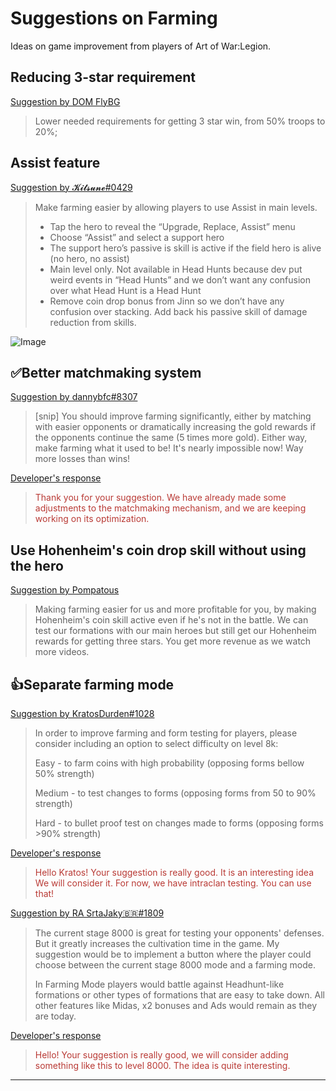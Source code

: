 # Suggestions on Farming

Ideas on game improvement from players of Art of War:Legion.

## Reducing 3-star requirement

[Suggestion by DOM FlyBG](https://discord.com/channels/658594298983350293/659077000027308104/932344776643182663)
> Lower needed requirements for getting 3 star win, from 50% troops to 20%;

## Assist feature

[Suggestion by 𝓚𝓲𝓽𝓼𝓾𝓷𝓮#0429](https://discord.com/channels/658594298983350293/659077000027308104/878806641577967647)
> Make farming easier by allowing players to use Assist in main levels.
> 
> - Tap the hero to reveal the “Upgrade, Replace, Assist” menu
> - Choose “Assist” and select a support hero
> - The support hero’s passive is skill is active if the field hero is alive (no hero, no assist)
> - Main level only. Not available in Head Hunts because dev put weird events in “Head Hunts” and we don’t want any confusion over what Head Hunt is a Head Hunt
> - Remove coin drop bonus from Jinn so we don’t have any confusion over stacking. Add back his passive skill of damage reduction from skills.

![Image](https://cdn.discordapp.com/attachments/713054635681644545/933530028652785685/IMG_0232.png)

## ✅Better matchmaking system

[Suggestion by dannybfc#8307](https://discord.com/channels/658594298983350293/659077000027308104/924698973053288499)
> [snip] You should improve farming significantly, either by matching with
> easier opponents or dramatically increasing the gold rewards if the opponents
> continue the same (5 times more gold). Either way, make farming what
> it used to be! It's nearly impossible now! Way more losses than wins!

[Developer's response](https://discord.com/channels/658594298983350293/754929508427104258/928578729914007573)
<blockquote style="color:#b93a35">
Thank you for your suggestion. We have already made some adjustments to
the matchmaking mechanism, and we are keeping working on its optimization.
</blockquote>


## Use Hohenheim's coin drop skill without using the hero

[Suggestion by Pompatous](https://discord.com/channels/658594298983350293/659077000027308104/931628565886296116)
> Making farming easier for us and more profitable for you,
> by making Hohenheim's coin skill active even if he's not
> in the battle. We can test our formations with our main
> heroes but still get our Hohenheim rewards for getting three stars.
> You get more revenue as we watch more videos.

## 👍Separate farming mode

[Suggestion by KratosDurden#1028](https://discord.com/channels/658594298983350293/659077000027308104/923636925926080562)
> In order to improve farming and form testing for players,
> please consider including an option to select difficulty on level 8k:
>
> Easy - to farm coins with high probability (opposing forms bellow 50% strength)
> 
> Medium - to test changes to forms (opposing forms from 50 to 90% strength)
> 
> Hard - to bullet proof test on changes made to forms (opposing forms >90% strength)

[Developer's response](https://discord.com/channels/658594298983350293/754929508427104258/928578606127546389)
<blockquote style="color:#b93a35">
Hello Kratos! Your suggestion is really good. It is an interesting idea
We will consider it. 
For now, we have intraclan testing. You can use that!
</blockquote>

[Suggestion by RA SrtaJaky🇧🇷#1809](https://discord.com/channels/658594298983350293/659077000027308104/928622172782624780)
> The current stage 8000 is great for testing your opponents' defenses.
> But it greatly increases the cultivation time in the game.
> My suggestion would be to implement a button where the player could choose
> between the current stage 8000 mode and a farming mode.
>
> In Farming Mode players would battle against Headhunt-like formations or
> other types of formations that are easy to take down.
> All other features like Midas, x2 bonuses and Ads would remain as they are today.

[Developer's response](https://discord.com/channels/658594298983350293/754929508427104258/933679536170745876)
<blockquote style="color:#b93a35">
Hello! Your suggestion is really good, we will consider adding something
like this to level 8000. The idea is quite interesting.
</blockquote>

----